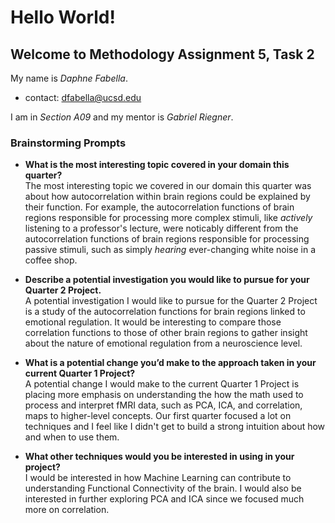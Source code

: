# Hello World!

## Welcome to Methodology Assignment 5, Task 2

My name is *Daphne Fabella*.
- contact: dfabella@ucsd.edu

I am in *Section A09* and my mentor is *Gabriel Riegner*.

### Brainstorming Prompts
- **What is the most interesting topic covered in your domain this quarter?**  
The most interesting topic we covered in our domain this quarter was about how autocorrelation within brain regions could be explained by their function. For example, the autocorrelation functions of brain regions responsible for processing more complex stimuli, like *actively* listening to a professor's lecture, were noticably different from the autocorrelation functions of brain regions responsible for processing passive stimuli, such as simply *hearing* ever-changing white noise in a coffee shop.

- **Describe a potential investigation you would like to pursue for your Quarter 2 Project.**  
A potential investigation I would like to pursue for the Quarter 2 Project is a study of the autocorrelation functions for brain regions linked to emotional regulation. It would be interesting to compare those correlation functions to those of other brain regions to gather insight about the nature of emotional regulation from a neuroscience level.

- **What is a potential change you’d make to the approach taken in your current Quarter 1 Project?**  
A potential change I would make to the current Quarter 1 Project is placing more emphasis on understanding the how the math used to process and interpret fMRI data, such as PCA, ICA, and correlation, maps to higher-level concepts. Our first quarter focused a lot on techniques and I feel like I didn't get to build a strong intuition about how and when to use them.


- **What other techniques would you be interested in using in your project?**  
I would be interested in how Machine Learning can contribute to understanding Functional Connectivity of the brain. I would also be interested in further exploring PCA and ICA since we focused much more on correlation. 